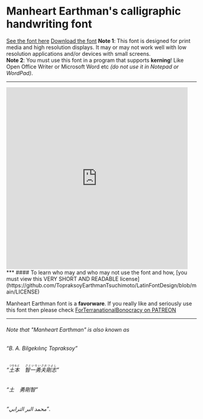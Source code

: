 ﻿# Manheart Earthman's calligraphic handwriting font
[See the font here](https://topraksoyearthmantsuchimoto.github.io/LatinFontDesign/ "And download it for free")
[Download the font](https://topraksoyearthmantsuchimoto.github.io/LatinFontDesign/docs/ManheartEarthmanFont.zip)
**Note 1**: This font is designed for print media and high resolution displays. It may or may not work well with low resolution applications and/or devices with small screens.  
**Note 2**: You must use this font in a program that supports **kerning**! Like Open Office Writer or Microsoft Word etc *(do not use it in Notepad or WordPad)*.
***
<iframe    width="480"    height="480"
    src="https://www.youtube.com/embed/qAvYgpSg0mk"
    frameborder="0"
    allow="encrypted-media"
    allowfullscreen>
</iframe>
***
#### To learn who may and who may not use the font and how, [you must view this VERY SHORT AND READABLE license](https://github.com/TopraksoyEarthmanTsuchimoto/LatinFontDesign/blob/main/LICENSE)

Manheart Earthman font is a __favorware__. If you really like and seriously use this font then please check [ForTerranationalBonocracy on PATREON](https://patreon.com/ForTerranationalBonocracy_USD)
___
###### Note that "Manheart Earthman" is also known as  
###### “B. A. Bilgekılınç Topraksoy”  
###### “<ruby>土本<rt>つちもと</rt></ruby>　<ruby>智一勇夫剛志<rt>さといちいさおつよし</rt></ruby>”  
###### “土　勇剛智”  
###### “محمد البر الترابي”.
